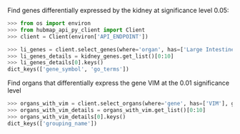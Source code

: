 Find genes differentially expressed by the kidney at significance level 0.05:
```python
>>> from os import environ
>>> from hubmap_api_py_client import Client
>>> client = Client(environ['API_ENDPOINT'])

>>> li_genes = client.select_genes(where='organ', has=['Large Intestine'], genomic_modality='rna', p_value=0.05)
>>> li_genes_details = kidney_genes.get_list()[0:10]
>>> li_genes_details[0].keys()
dict_keys(['gene_symbol', 'go_terms'])

```

Find organs that differentially express the gene VIM at the 0.01 significance level
```python
>>> organs_with_vim = client.select_organs(where='gene', has=['VIM'], genomic_modality='rna', p_value=0.01)
>>> organs_with_vim_details = organs_with_vim.get_list()[0:10]
>>> organs_with_vim_details[0].keys()
dict_keys(['grouping_name'])

```